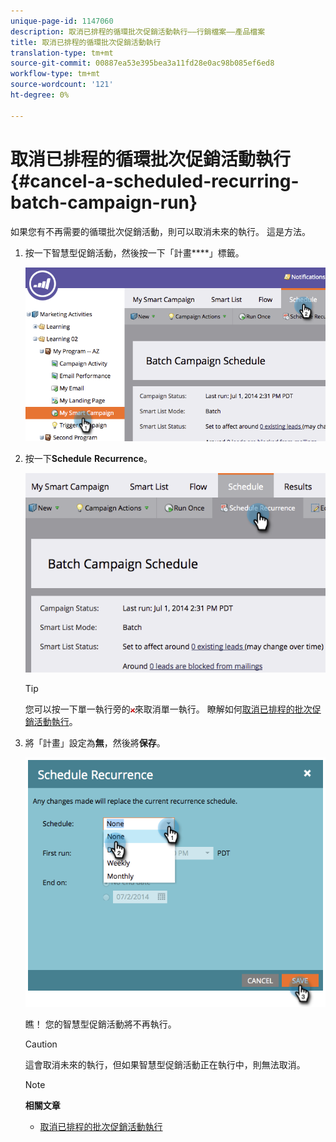 ```yaml
---
unique-page-id: 1147060
description: 取消已排程的循環批次促銷活動執行——行銷檔案——產品檔案
title: 取消已排程的循環批次促銷活動執行
translation-type: tm+mt
source-git-commit: 00887ea53e395bea3a11fd28e0ac98b085ef6ed8
workflow-type: tm+mt
source-wordcount: '121'
ht-degree: 0%

---
```



# 取消已排程的循環批次促銷活動執行{#cancel-a-scheduled-recurring-batch-campaign-run}

如果您有不再需要的循環批次促銷活動，則可以取消未來的執行。 這是方法。

1. 按一下智慧型促銷活動，然後按一下「計畫&#x200B;****」標籤。

   ![](assets/image2014-9-22-16-3a44-3a51.png)

1. 按一下&#x200B;**Schedule** **Recurrence**。

   ![](assets/image2014-9-22-16-3a44-3a55.png)

   >[!TIP]
   >
   >您可以按一下單一執行旁的![—](assets/image2014-9-22-16-3a45-3a42.png)來取消單一執行。 瞭解如何[取消已排程的批次促銷活動執行](cancel-a-scheduled-batch-campaign-run.md)。

1. 將「計畫」設定為&#x200B;**無**，然後將&#x200B;**保存**。

   ![](assets/image2014-9-22-16-3a45-3a56.png)

   瞧！ 您的智慧型促銷活動將不再執行。

   >[!CAUTION]
   >
   >這會取消未來的執行，但如果智慧型促銷活動正在執行中，則無法取消。

   >[!NOTE]
   >
   >**相關文章**
   >
   >    
   >    
   >    * [取消已排程的批次促銷活動執行](cancel-a-scheduled-batch-campaign-run.md)


